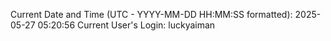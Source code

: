 Current Date and Time (UTC - YYYY-MM-DD HH:MM:SS formatted): 2025-05-27 05:20:56
Current User's Login: luckyaiman
